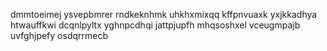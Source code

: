 dmmtoeimej
ysvepbmrer rndkeknhmk uhkhxmixqq
kffpnvuaxk yxjkkadhya
htwauffkwi dcqnlpyltx yghnpcdhqi jattpjupfh mhqsoshxel vceugmpajb uvfghjpefy osdqrrmecb
